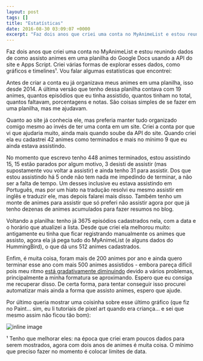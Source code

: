 ```yaml
---
layout: post
tags: []
title: "Estatísticas"
date: 2016-08-30 03:09:07 +0000
excerpt: "Faz dois anos que criei uma conta no MyAnimeList e estou reunindo dados de como assisto animes em uma planilha do Google Docs usando a API..."
---
```


Faz dois anos que criei uma conta no MyAnimeList e estou reunindo dados de como assisto animes em uma planilha do Google Docs usando a API do site e Apps Script. Criei várias formas de explorar esses dados, como gráficos e timelines¹. Vou falar algumas estatísticas que encontrei:

Antes de criar a conta eu já organizava meus animes em uma planilha, isso desde 2014. A última versão que tenho dessa planilha contava com 19 animes, quantos episódios que eu tinha assistido, quantos tinham no total, quantos faltavam, porcentagens e notas. São coisas simples de se fazer em uma planilha, mas me ajudavam.

Quanto ao site já conhecia ele, mas preferia manter tudo organizado comigo mesmo ao invés de ter uma conta em um site. Criei a conta por que vi que ajudaria muito, ainda mais quando soube da API do site. Quando criei ela eu cadastrei 42 animes como terminados e mais no mínimo 9 que eu ainda estava assistindo.

No momento que escrevo tenho 448 animes terminados, estou assistindo 15, 15 estão parados por algum motivo, 3 desisti de assistir (mas supostamente vou voltar a assistir) e ainda tenho 31 para assistir. Dos que estou assistindo há 5 onde não tem nada me impedindo de terminar, a não ser a falta de tempo. Um desses inclusive eu estava assistindo em Português, mas por um hiato na tradução resolvi eu mesmo assistir em inglês e traduzir ele, mas depois falarei mais disso.  Também tenho um monte de animes para assistir que só preferi não assistir agora por que já tenho dezenas de animes acumulados para fazer resumos no blog.

Voltando a planilha: tenho já 3675 episódios cadastrados nela, com a data e o horário que atualizei a lista. Desde que criei ela melhorou muito: antigamente eu tinha que ficar registrando manualmente os animes que assisto, agora ela já pega tudo do MyAnimeList (e alguns dados do HummingBird), o que dá uns 512 animes cadastrados.

Enfim, é muita coisa, foram mais de 200 animes por ano e ainda quero terminar esse ano com mais 500 animes assistidos - embora pareça difícil pois meu ritmo [está gradativamente diminuindo](https://qgustavor.github.io/blog/animes/relat%C3%B3rio-semanal-horas) devido a vários problemas, principalmente a minha formatura se aproximando. Espero que eu consiga me recuperar disso. De certa forma, para tentar conseguir isso procurei automatizar mais ainda a forma que assisto animes, espero que ajude.

Por último queria mostrar uma coisinha sobre esse último gráfico (que fiz no Paint… sim, eu li tutoriais de pixel art quando era criança… e sei que mesmo assim não ficou tão bom):

![inline image](https://i.imgur.com/UwQfU23.png)

¹ Tenho que melhorar eles: na época que criei eram poucos dados para serem mostrados, agora com dois anos de animes é muita coisa. O mínimo que preciso fazer no momento é colocar limites de data.
